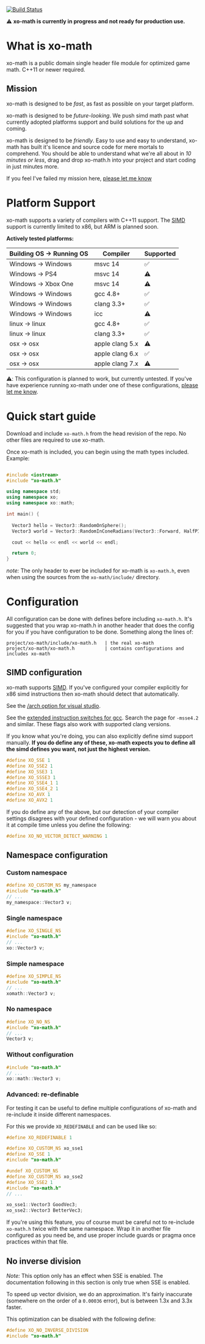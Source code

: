 [![Build Status](https://semaphoreci.com/api/v1/xoorath/xo-math/branches/master/badge.svg)](https://semaphoreci.com/xoorath/xo-math)

:warning: **xo-math is currently in progress and not ready for production use.**

# What is xo-math

xo-math is a public domain single header file module for optimized game math. C++11 or newer required.

## Mission

xo-math is designed to be *fast*, as fast as possible on your target platform.

xo-math is designed to be *future-looking*. We push simd math past what currently adopted platforms support and build solutions for the up and coming.

xo-math is designed to be *friendly*. Easy to use and easy to understand, xo-math has built it's licence and source code for mere mortals to comprehend. You should be able to understand what we're all about in *10 minutes or less*, drag and drop xo-math.h into your project and start coding in just minutes more.

If you feel I've failed my mission here, [please let me know](https://github.com/xoorath/xo-math/issues)

# Platform Support

xo-math supports a variety of compilers with C++11 support. The [SIMD](https://en.wikipedia.org/wiki/SIMD) support is currently limited to x86, but ARM is planned soon.

**Actively tested platforms:**

| Building OS -> Running OS | Compiler         | Supported          |
|---------------------------|------------------|--------------------|
| Windows -> Windows        | msvc 14          | :white_check_mark: |
| Windows -> PS4            | msvc 14          | :warning: |
| Windows -> Xbox One       | msvc 14          | :warning: |
| Windows -> Windows        | gcc 4.8+         | :white_check_mark: |
| Windows -> Windows        | clang 3.3+       | :white_check_mark: |
| Windows -> Windows        | icc              | :warning: |
| linux -> linux            | gcc 4.8+         | :white_check_mark: |
| linux -> linux            | clang 3.3+       | :white_check_mark: |
| osx -> osx                | apple clang 5.x  | :warning: |
| osx -> osx                | apple clang 6.x  | :white_check_mark: |
| osx -> osx                | apple clang 7.x  | :warning: |

:warning:: This configuration is planned to work, but currently untested. If you've have experience running xo-math under one of these configurations, [please let me know](http://twitter.com/xoorath).

# Quick start guide

Download and include `xo-math.h` from the head revision of the repo. No other files are required to use xo-math.

Once xo-math is included, you can begin using the math types included. Example:

```c++

#include <iostream>
#include "xo-math.h"

using namespace std;
using namespace xo;
using namespace xo::math;

int main() {
  
  Vector3 hello = Vector3::RandomOnSphere();
  Vector3 world = Vector3::RandomInConeRadians(Vector3::Forward, HalfPI/2.0f);

  cout << hello << endl << world << endl;

  return 0;
}

```

_note:_ The only header to ever be included for xo-math is `xo-math.h`, even when using the sources from the `xo-math/include/` directory.


# Configuration

All configuration can be done with defines before including `xo-math.h`. It's suggested that you wrap xo-math.h in another header that does the config for you if you have configuration to be done. Something along the lines of:

```
project/xo-math/include/xo-math.h   | the real xo-math
project/xo-math/xo-math.h           | contains configurations and includes xo-math
```

## SIMD configuration

xo-math supports [SIMD](https://en.wikipedia.org/wiki/SIMD). If you've configured your compiler explicitly for x86 simd instructions then xo-math should detect that automatically.

See the [/arch option for visual studio](https://msdn.microsoft.com/en-us/library/7t5yh4fd.aspx).

See the [extended instruction switches for gcc](https://gcc.gnu.org/onlinedocs/gcc-4.5.3/gcc/i386-and-x86_002d64-Options.html). Search the page for `-msse4.2` and similar. 
These flags also work with supported clang versions.

If you know what you're doing, you can also explicitly define simd support manually. **If you do define any of these, xo-math expects you to define all the simd defines you want, not just the highest version.**

```c++
#define XO_SSE 1
#define XO_SSE2 1
#define XO_SSE3 1
#define XO_SSSE3 1
#define XO_SSE4_1 1
#define XO_SSE4_2 1
#define XO_AVX 1
#define XO_AVX2 1
```

If you do define any of the above, but our detection of your compiler settings disagrees with your defined configuration - we will warn you about it at compile time unless you define the following:

```c++
#define XO_NO_VECTOR_DETECT_WARNING 1
```

## Namespace configuration

### Custom namespace

```c++
#define XO_CUSTOM_NS my_namespace
#include "xo-math.h"
// ...
my_namespace::Vector3 v;
```

### Single namespace

```c++
#define XO_SINGLE_NS
#include "xo-math.h"
// ...
xo::Vector3 v;
```

### Simple namespace

```c++
#define XO_SIMPLE_NS
#include "xo-math.h"
// ...
xomath::Vector3 v;
```

### No namespace

```c++
#define XO_NO_NS
#include "xo-math.h"
// ...
Vector3 v;
```

### Without configuration

```c++
#include "xo-math.h"
// ...
xo::math::Vector3 v;
```

### Advanced: re-definable

For testing it can be useful to define multiple configurations of xo-math and re-include it inside different namespaces.

For this we provide `XO_REDEFINABLE` and can be used like so:

```c++
#define XO_REDEFINABLE 1

#define XO_CUSTOM_NS xo_sse1
#define XO_SSE 1
#include "xo-math.h"

#undef XO_CUSTOM_NS
#define XO_CUSTOM_NS xo_sse2
#define XO_SSE2 1
#include "xo-math.h"
// ...

xo_sse1::Vector3 GoodVec3;
xo_sse2::Vector3 BetterVec3;
```

If you're using this feature, you of course must be careful not to re-include `xo-math.h` twice with the same namespace. Wrap it in another file configured as you need be, and use proper include guards or pragma once practices within that file.

## No inverse division

*Note:* This option only has an effect when SSE is enabled. The documentation following in this section is only true when SSE is enabled.

To speed up vector division, we do an approximation. It's fairly inaccurate (somewhere on the order of a `0.00036` error), but is between 1.3x and 3.3x faster.

This optimization can be disabled with the following define:

```c++
#define XO_NO_INVERSE_DIVISION
#include "xo-math.h"
```